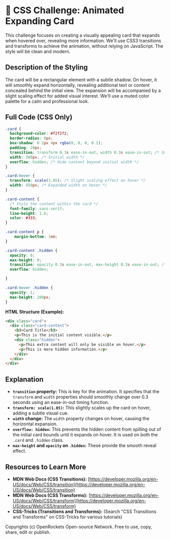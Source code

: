# 🐞 CSS Challenge:  Animated Expanding Card


This challenge focuses on creating a visually appealing card that expands when hovered over, revealing more information. We'll use CSS3 transitions and transforms to achieve the animation, without relying on JavaScript.  The style will be clean and modern.

## Description of the Styling

The card will be a rectangular element with a subtle shadow.  On hover, it will smoothly expand horizontally, revealing additional text or content concealed behind the initial view. The expansion will be accompanied by a slight scaling effect for added visual interest.  We'll use a muted color palette for a calm and professional look.

## Full Code (CSS Only)

```css
.card {
  background-color: #f2f2f2;
  border-radius: 8px;
  box-shadow: 0 2px 4px rgba(0, 0, 0, 0.1);
  padding: 20px;
  transition: transform 0.3s ease-in-out, width 0.3s ease-in-out; /* Smooth transition for transform and width */
  width: 300px; /* Initial width */
  overflow: hidden; /* Hide content beyond initial width */
}

.card:hover {
  transform: scale(1.05); /* Slight scaling effect on hover */
  width: 450px; /* Expanded width on hover */
}

.card-content {
  /* Style the content within the card */
  font-family: sans-serif;
  line-height: 1.6;
  color: #333;
}

.card-content p {
    margin-bottom: 1em;
}

.card-content .hidden {
  opacity: 0;
  max-height: 0;
  transition: opacity 0.3s ease-in-out, max-height 0.3s ease-in-out; /* Smooth transition for hidden content */
  overflow: hidden;

}

.card:hover .hidden {
  opacity: 1;
  max-height: 200px;
}
```

**HTML Structure (Example):**

```html
<div class="card">
  <div class="card-content">
    <h3>Card Title</h3>
    <p>This is the initial content visible.</p>
    <div class="hidden">
      <p>This extra content will only be visible on hover.</p>
      <p>This is more hidden information.</p>
    </div>
  </div>
</div>
```


## Explanation

* **`transition` property:** This is key for the animation. It specifies that the `transform` and `width` properties should smoothly change over 0.3 seconds using an ease-in-out timing function.
* **`transform: scale(1.05)`:**  This slightly scales up the card on hover, adding a subtle visual cue.
* **`width` change:** The `width` property changes on hover, causing the horizontal expansion.
* **`overflow: hidden`:** This prevents the hidden content from spilling out of the initial card bounds until it expands on hover.  It is used on both the `.card` and `.hidden` class.
* **`max-height` and `opacity` on `.hidden`:** These provide the smooth reveal effect.

## Resources to Learn More

* **MDN Web Docs (CSS Transitions):** [https://developer.mozilla.org/en-US/docs/Web/CSS/transition](https://developer.mozilla.org/en-US/docs/Web/CSS/transition)
* **MDN Web Docs (CSS Transforms):** [https://developer.mozilla.org/en-US/docs/Web/CSS/transform](https://developer.mozilla.org/en-US/docs/Web/CSS/transform)
* **CSS-Tricks (Transitions and Transforms):**  (Search "CSS Transitions and Transforms" on CSS-Tricks for various tutorials)


Copyrights (c) OpenRockets Open-source Network. Free to use, copy, share, edit or publish.

